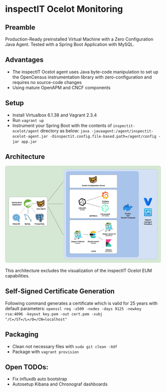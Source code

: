 # inspectIT Ocelot Monitoring

## Preamble

Production-Ready preinstalled Virtual Machine with a Zero Configuration Java Agent.
Tested with a Spring Boot Application with MySQL.

## Advantages

* The inspectIT Ocelot agent uses Java byte-code manipulation to set up the OpenCensus instrumentation library with zero-configuration and requires no source-code changes
* Using mature OpenAPM and CNCF components

## Setup

* Install Virtualbox 6.1.38 and Vagrant 2.3.4
* Run `vagrant up`
* Instrument your Spring Boot with the contents of `inspectit-ocelot/agent` directory as below:
`java -javaagent:/agent/inspectit-ocelot-agent.jar -Dinspectit.config.file-based.path=/agent/config -jar app.jar`

## Architecture

![Architecture](misc/Architecture.png?raw=true "Architecture")

This architecture excludes the visualization of the inspectIT Ocelot EUM capabilities.

## Self-Signed Certificate Generation

Following command generates a certificate which is valid for 25 years with default parameters:
`openssl req -x509 -nodes -days 9125 -newkey rsa:4096 -keyout key.pem -out cert.pem -subj "/C=/ST=/L=/O=/CN=localhost"`

## Packaging

* Clean not necessary files with `sudo git clean -Xdf`
* Package with `vagrant provision`

## Open TODOs:

* Fix influxdb auto bootstrap
* Autosetup Kibana and Chronograf dashboards

